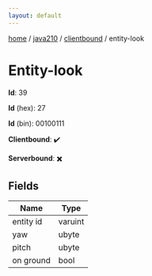 ```yaml
---
layout: default
---
```


[home](/)  /  [java210](/protocol/java210)  /  [clientbound](/protocol/java210/clientbound)  /  entity-look

# Entity-look

**Id**: 39

**Id** (hex): 27

**Id** (bin): 00100111

**Clientbound**: ✔️

**Serverbound**: ✖️

## Fields

Name | Type
---|---
entity id | varuint
yaw | ubyte
pitch | ubyte
on ground | bool


